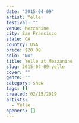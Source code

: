 ```yaml
---
date: "2015-04-09"
artist: Yelle
festival: ""
venue: Mezzanine
city: San Francisco
state: CA
country: USA
price: $20.00
solo: "No"
title: Yelle at Mezzanine
slug: 2015-04-09-yelle
cover: ""
genre: ""
category: show
tags: []
created: 02/15/2019
artists:
  - Yelle
openers: []
---
```

